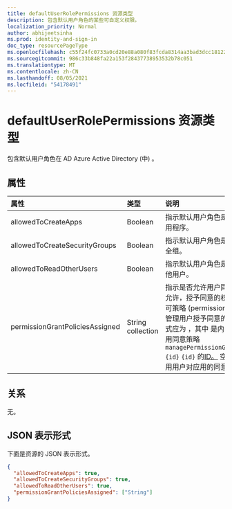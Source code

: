 ```yaml
---
title: defaultUserRolePermissions 资源类型
description: 包含默认用户角色的某些可自定义权限。
localization_priority: Normal
author: abhijeetsinha
ms.prod: identity-and-sign-in
doc_type: resourcePageType
ms.openlocfilehash: c55f24fc0733a0cd20e88a080f83fcda8314aa3bad3dcc18122aaf2eea7ada13
ms.sourcegitcommit: 986c33b848fa22a153f28437738953532b78c051
ms.translationtype: MT
ms.contentlocale: zh-CN
ms.lasthandoff: 08/05/2021
ms.locfileid: "54178491"
---
```

# <a name="defaultuserrolepermissions-resource-type"></a>defaultUserRolePermissions 资源类型

包含默认用户角色在 AD Azure Active Directory (中) 。

## <a name="properties"></a>属性

| 属性 | 类型 | 说明 |
|:-------- |:---- |:----------- |
| allowedToCreateApps | Boolean | 指示默认用户角色是否可以创建应用程序。 |  
| allowedToCreateSecurityGroups | Boolean | 指示默认用户角色是否可以创建安全组。 |  
| allowedToReadOtherUsers | Boolean | 指示默认用户角色是否可以读取其他用户。 |
|permissionGrantPoliciesAssigned|String collection|指示是否允许用户同意应用，如果允许，授予同意的权限以及应用许可策略 (permissionGrantPolicy) 管理用户授予同意的权限。 值的格式应为 ，其中 是内置或自定义应用同意策略 `managePermissionGrantsForSelf.{id}` `{id}` 的[ID。](/azure/active-directory/manage-apps/manage-app-consent-policies)  空列表表示已禁用用户对应用的同意。 |

## <a name="relationships"></a>关系

无。

## <a name="json-representation"></a>JSON 表示形式

下面是资源的 JSON 表示形式。

<!-- {
  "blockType": "resource",
  "keyProperty": "id",
  "@odata.type": "microsoft.graph.defaultUserRolePermissions"
}-->

```json
{
  "allowedToCreateApps": true,
  "allowedToCreateSecurityGroups": true,
  "allowedToReadOtherUsers": true,
  "permissionGrantPoliciesAssigned": ["String"]
}
```

<!-- uuid: 8fcb5dbc-d5aa-4681-8e31-b001d5168d79
2015-10-25 14:57:30 UTC -->
<!--
{
  "type": "#page.annotation",
  "description": "defaultUserRolePermissions resource",
  "keywords": "",
  "section": "documentation",
  "tocPath": "",
  "suppressions": []
}
-->
